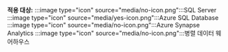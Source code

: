 <Token>**적용 대상:** :::image type="icon" source="media/no-icon.png":::SQL Server :::image type="icon" source="media/yes-icon.png":::Azure SQL Database :::image type="icon" source="media/no-icon.png":::Azure Synapse Analytics :::image type="icon" source="media/no-icon.png":::병렬 데이터 웨어하우스 </Token>

